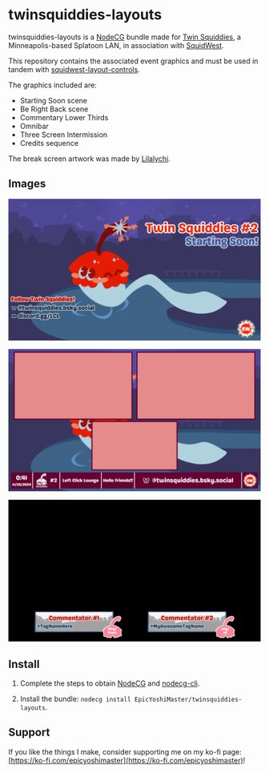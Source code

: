# twinsquiddies-layouts

twinsquiddies-layouts is a [NodeCG](http://github.com/nodecg/nodecg) bundle made for [Twin Squiddies](https://bsky.app/profile/twinsquiddies.bsky.social), a Minneapolis-based Splatoon LAN, in association with [SquidWest](https://bsky.app/profile/squidwest.bsky.social).

This repository contains the associated event graphics and must be used in tandem with [squidwest-layout-controls](https://github.com/EpicYoshiMaster/squidwest-layout-controls).

The graphics included are:

- Starting Soon scene
- Be Right Back scene
- Commentary Lower Thirds
- Omnibar
- Three Screen Intermission
- Credits sequence

The break screen artwork was made by [Lilalychi](https://bsky.app/profile/lilalychi.bsky.social).

## Images

![Twin Squiddies Starting Soon](./screenshots/GraphicsStartingSoon.png)

![Twin Squiddies Three Screen Intermission](./screenshots/GraphicsThreeScreen.png)

![Twin Squiddies Commentary Lower Thirds](./screenshots/GraphicsCommentary.png)

## Install

1. Complete the steps to obtain [NodeCG](https://www.nodecg.dev/) and [nodecg-cli](https://github.com/nodecg/nodecg-cli).

2. Install the bundle: `nodecg install EpicYoshiMaster/twinsquiddies-layouts`.

## Support

If you like the things I make, consider supporting me on my ko-fi page: [https://ko-fi.com/epicyoshimaster](https://ko-fi.com/epicyoshimaster)!